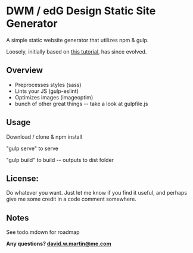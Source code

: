 # DWM / edG Design Static Site Generator

A simple static website generator that utilizes npm & gulp. 

Loosely, initially based on [this tutorial](https://css-tricks.com/gulp-for-beginners/), has since evolved. 

## Overview

* Preprocesses styles (sass)
* Lints your JS (gulp-eslint)
* Optimizes images (imageoptim)
* bunch of other great things -- take a look at gulpfile.js

## Usage

Download / clone & npm install 

"gulp serve" to serve

"gulp build" to build -- outputs to dist folder

## License: 

Do whatever you want. Just let me know if you find it useful, and perhaps give me some credit in a code comment somewhere. 

## Notes

See todo.mdown for roadmap

**Any questions? david.w.martin@me.com**